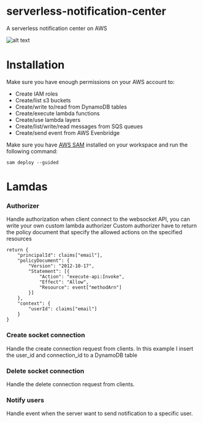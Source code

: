 # serverless-notification-center
A serverless notification center on AWS

![alt text](https://github.com/phamdinhha/serverless-notification-center/imgs/noti-service.drawio.png?raw=true)

# Installation
Make sure you have enough permissions on your AWS account to:
- Create IAM roles
- Create/list s3 buckets
- Create/write to/read from DynamoDB tables
- Create/execute lambda functions 
- Create/use lambda layers
- Create/list/write/read messages from SQS queues
- Create/send event from AWS Evenbridge

Make sure you have [AWS SAM](https://aws.amazon.com/serverless/sam/) installed on your workspace and run the following command:
```
sam deploy --guided
```

# Lamdas
### Authorizer
Handle authorization when client connect to the websocket API, you can write your own custom lambda authorizer
Custom authorizer have to return the policy document that specify the allowed actions on the specified resources
```
return {
    "principalId": claims["email"],
    "policyDocument": {
        "Version": "2012-10-17",
        "Statement": [{
            "Action": "execute-api:Invoke",
            "Effect": "Allow",
            "Resource": event["methodArn"]
        }]
    },
    "context": {
        "userId": claims["email"]
    }
}
```
### Create socket connection
Handle the create connection request from clients. In this example I insert the user_id and connection_id to a DynamoDB table

### Delete socket connection
Handle the delete connection request from clients.

### Notify users
Handle event when the server want to send notification to a specific user.